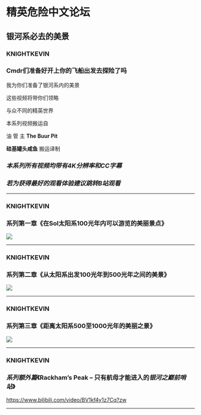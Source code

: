 




精英危险中文论坛
=========







 




银河系必去的美景
--------




### KNIGHTKEVIN



### Cmdr们准备好开上你的飞船出发去探险了吗


我为你们准备了银河系内的美景  

这些视频将带你们领略  

与众不同的精英世界


本系列视频搬运自  

油 管 主 **The Buur Pit**   

**硅基罐头咸鱼** 搬运译制


### *本系列所有视频均带有4K分辨率和CC字幕*


### *若为获得最好的观看体验建议跳转B站观看*






---



### KNIGHTKEVIN



### 系列第一章《在Sol太阳系100光年内可以游览的美丽景点》


[![](https://qiniu.elitedanger.cn/assets/files/2021-02-25/1614281240-823101-1.jpeg)](https://www.bilibili.com/video/BV1QV411e7hT?zw)






---



### KNIGHTKEVIN



### 系列第二章《从太阳系出发100光年到500光年之间的美景》


[![](https://qiniu.elitedanger.cn/assets/files/2021-02-25/1614281214-943617-2.jpeg)](https://www.bilibili.com/video/BV1854y1Y7u7?zw)







---



### KNIGHTKEVIN



### 系列第三章《距离太阳系500至1000光年的美丽之景》


[![](https://qiniu.elitedanger.cn/assets/files/2021-02-25/1614281186-935062-3.jpeg)](https://www.bilibili.com/video/BV1jv411Y7QW?zw)






---



### KNIGHTKEVIN



### *系列额外篇*《Rackham’s Peak – 只有航母才能进入的*银河之巅前哨站*》

https://www.bilibili.com/video/BV1kf4y1z7Cq?zw





---










